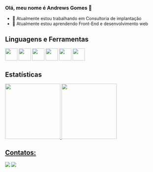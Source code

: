 ### Olá, meu nome é Andrews Gomes 👋

- 🔭 Atualmente estou trabalhando em Consultoria de implantação
- 🌱 Atualmente estou aprendendo Front-End e desenvolvimento web

## Linguagens e Ferramentas 
<img loading="lazy" src="https://cdn.jsdelivr.net/gh/devicons/devicon/icons/vscode/vscode-original.svg" width="40" height="40"/>    <img loading="lazy" src="https://cdn.jsdelivr.net/gh/devicons/devicon/icons/git/git-original.svg" width="40" height="40"/>    <img loading="lazy" src="https://cdn.jsdelivr.net/gh/devicons/devicon/icons/nodejs/nodejs-original.svg" width="40" height="40"/>    <img loading="lazy" src="https://cdn.jsdelivr.net/gh/devicons/devicon/icons/javascript/javascript-original.svg" width="40" height="40"/>    <img loading="lazy" src="https://cdn.jsdelivr.net/gh/devicons/devicon/icons/html5/html5-original.svg" width="40" height="40"/>    <img loading="lazy" src="https://cdn.jsdelivr.net/gh/devicons/devicon/icons/css3/css3-original.svg" width="40" height="40"/>

## Estatísticas

<div>
<a href="https://github.com/andrewsga89">
<img loading="lazy" height="180em" src="https://github-readme-stats.vercel.app/api/top-langs/?username=andrewsga89&layout=compact&langs_count=7&theme=tokyonight"/>
<img loading="lazy" height="180em" src="https://github-readme-stats.vercel.app/api?username=andrewsga89&show_icons=true&theme=tokyonight&include_all_commits=true&count_private=true"/>
</div>
  
## Contatos:

<div>
<a href = "mailto:andrews.ga89@gmail.com"><img loading="lazy" src="https://img.shields.io/badge/Gmail-D14836?style=for-the-badge&logo=gmail&logoColor=white" target="_blank"></a>
<a href="https://www.linkedin.com/in/andrews-gomes-de-alcântara-626a459a" target="_blank"><img loading="lazy" src="https://img.shields.io/badge/-LinkedIn-%230077B5?style=for-the-badge&logo=linkedin&logoColor=white" target="_blank"></a>   
</div>
